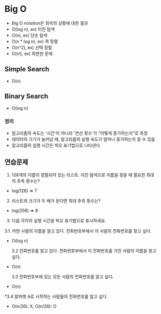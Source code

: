 # Big O

- Big O notation은 최악의 상황에 대한 결과
- O(log n), ex) 이진 탐색
- O(n), ex) 단순 탐색
- O(n \* log n), ex) 퀵 정렬
- O(n^2), ex) 선택 정렬
- O(n!), ex) 외판원 문제

## Simple Search

- O(n)

## Binary Search

- O(log n)

### 정리

- 알고리즘의 속도는 '시간'이 아니라 '연산 횟수'가 "어떻게 증가하는지"로 측정
- 데이터의 크기가 늘어날 때, 알고리즘의 실행 속도가 얼마나 증가하는지 알 수 있음
- 알고리즘의 실행 시간은 빅오 표기법으로 나타낸다.

## 연습문제

1. 128개의 이름이 정렬되어 있는 리스트. 이진 탐색으로 이름을 찾을 때 필요한 최대의 추측 횟수는?

- log(128) => 7

2. 리스트의 크기가 두 배가 된다면 최대 추측 횟수는?

- log(256) => 8

3. 다음 각각의 실행 시간을 빅오 표기법으로 표시하세요.

3.1. 어떤 사람의 이름을 알고 있다. 전화번호부에서 이 사람의 전화번호를 찾고 싶다.

- O(log n)

  3.2 전화번호를 알고 있다. 전화번호부에서 이 전화번호를 가진 사람의 이름을 찾고 싶다.

- O(n)
    <!-- 정렬이 이름순으로 되어 있어서 -->

  3.3 전화번호부에 있는 모든 사람의 전화번호를 알고 싶다.

- O(n)

\*3.4 알파벳 A로 시작하는 사람들의 전화번호를 알고 싶다.

- O(n/26): X, O(n/26): O
